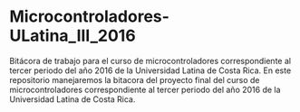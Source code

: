 # Microcontroladores-ULatina_III_2016
Bitácora de trabajo para el curso de microcontroladores correspondiente al tercer periodo del año 2016 de la Universidad Latina de Costa Rica.
En este repositorio manejaremos la bitacora del proyecto final del curso de microcontroladores correspondiente al tercer periodo del año 2016 de la Universidad Latina de Costa Rica.
